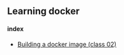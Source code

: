 ## Learning docker

#### index

- [Building a docker image (class 02)](https://github.com/thearyanahmed/learning-docker/tree/master/class_02) 